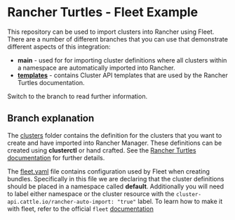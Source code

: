 # Rancher Turtles - Fleet Example

This repository can be used to import clusters into Rancher using Fleet. There are a number of different branches that you can use that demonstrate different aspects of this integration:

- **main** - used for for importing cluster definitions where all clusters within a namespace are automatically imported into Rancher.
- **[templates](https://github.com/rancher-sandbox/rancher-turtles-fleet-example/tree/templates)** - contains Cluster API templates that are used by the Rancher Turtles documentation.

Switch to the branch to read further information.

## Branch explanation

The [clusters](./clusters/) folder contains the definition for the clusters that you want to create and have imported into Rancher Manager. These definitions can be created using **clusterctl** or hand crafted. See the [Rancher Turtles documentation](https://rancher-sandbox.github.io/rancher-turtles-docs/) for further details.

The [fleet.yaml](fleet.yaml) file contains configuration used by Fleet when creating bundles. Specifically in this file we are declaring that the cluster definitions should be placed in a namespace called **default**. Additionally you will need to label either namespace or the cluster resource with the `cluster-api.cattle.io/rancher-auto-import: "true"` label. To learn how to make it with fleet, refer to the official `fleet` [documentation](https://fleet.rancher.io/ref-fleet-yaml#reference)
